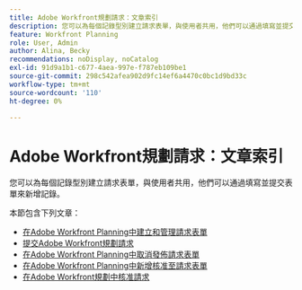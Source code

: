 ```yaml
---
title: Adobe Workfront規劃請求：文章索引
description: 您可以為每個記錄型別建立請求表單，與使用者共用，他們可以通過填寫並提交表單來新增記錄。
feature: Workfront Planning
role: User, Admin
author: Alina, Becky
recommendations: noDisplay, noCatalog
exl-id: 91d9a1b1-c677-4aea-997e-f787eb109be1
source-git-commit: 298c542afea902d9fc14ef6a4470c0bc1d9bd33c
workflow-type: tm+mt
source-wordcount: '110'
ht-degree: 0%

---
```


# Adobe Workfront規劃請求：文章索引

<!--<span class="preview">The highlighted information on this page refers to functionality not yet generally available. It is available only in the Preview environment for all customers. After the monthly releases to Production, the same features are also available in the Production environment for customers who enabled fast releases. </span>   

<span class="preview">For information about fast releases, see [Enable or disable fast releases for your organization](/help/quicksilver/administration-and-setup/set-up-workfront/configure-system-defaults/enable-fast-release-process.md). </span>-->

您可以為每個記錄型別建立請求表單，與使用者共用，他們可以通過填寫並提交表單來新增記錄。

本節包含下列文章：

* [在Adobe Workfront Planning中建立和管理請求表單](/help/quicksilver/planning/requests/create-request-form.md)
* [提交Adobe Workfront規劃請求](/help/quicksilver/planning/requests/submit-requests.md)
* [在Adobe Workfront Planning中取消發佈請求表單](/help/quicksilver/planning/requests/unpublish-request-form.md)
* [在Adobe Workfront Planning中新增核准至請求表單](/help/quicksilver/planning/requests/add-approval-to-request-form.md)
* [在Adobe Workfront規劃中核准請求](/help/quicksilver/planning/requests/approve-request.md)
